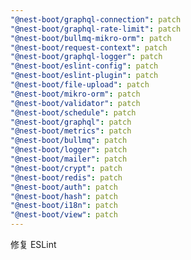 ```yaml
---
"@nest-boot/graphql-connection": patch
"@nest-boot/graphql-rate-limit": patch
"@nest-boot/bullmq-mikro-orm": patch
"@nest-boot/request-context": patch
"@nest-boot/graphql-logger": patch
"@nest-boot/eslint-config": patch
"@nest-boot/eslint-plugin": patch
"@nest-boot/file-upload": patch
"@nest-boot/mikro-orm": patch
"@nest-boot/validator": patch
"@nest-boot/schedule": patch
"@nest-boot/graphql": patch
"@nest-boot/metrics": patch
"@nest-boot/bullmq": patch
"@nest-boot/logger": patch
"@nest-boot/mailer": patch
"@nest-boot/crypt": patch
"@nest-boot/redis": patch
"@nest-boot/auth": patch
"@nest-boot/hash": patch
"@nest-boot/i18n": patch
"@nest-boot/view": patch
---
```


修复 ESLint
